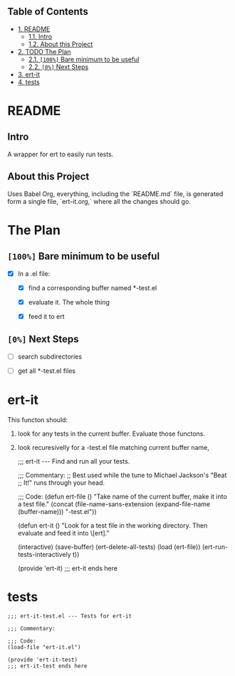 <div id="table-of-contents">
<h2>Table of Contents</h2>
<div id="text-table-of-contents">
<ul>
<li><a href="#org75273f9">1. README</a>
<ul>
<li><a href="#org3352538">1.1. Intro</a></li>
<li><a href="#org010eab9">1.2. About this Project</a></li>
</ul>
</li>
<li><a href="#orgb7888a1">2. <span class="todo TODO">TODO</span> The Plan</a>
<ul>
<li><a href="#orgce132c6">2.1. <code>[100%]</code> Bare minimum to be useful</a></li>
<li><a href="#orgd69b4c0">2.2. <code>[0%]</code> Next Steps</a></li>
</ul>
</li>
<li><a href="#org3e85148">3. ert-it</a></li>
<li><a href="#orgcc47aa7">4. tests</a></li>
</ul>
</div>
</div>


<a id="org75273f9"></a>

# README

 


<a id="org3352538"></a>

## Intro

A wrapper for ert to easily run tests.


<a id="org010eab9"></a>

## About this Project

Uses Babel Org, everything, including the \`README.md\` file, is
generated form a single file, \`ert-it.org,\` where all the changes should go.


<a id="orgb7888a1"></a>

# The Plan


<a id="orgce132c6"></a>

## <code>[100%]</code> Bare minimum to be useful

-   [X] In a .el file:
    -   [X] find a corresponding buffer named \*-test.el
    -   [X] evaluate it. The whole thing
    -   [X] feed it to ert


<a id="orgd69b4c0"></a>

## <code>[0%]</code> Next Steps

-   [ ] search subdirectories
-   [ ] get all \*-test.el files


<a id="org3e85148"></a>

# ert-it

This functon should:

1.  look for any tests in the current buffer. Evaluate those functons.
2.  look recuresivelly for a -test.el file matching current buffer name,

    ;;; ert-it --- Find and run all your tests.
    
    ;;; Commentary:
    ;; Best used while the tune to Michael Jackson's \"Beat
    ;; It!\" runs through your head.
    
    ;;; Code:
    (defun ert-file ()
      "Take name of the current buffer, make it into a test file."
      (concat
       (file-name-sans-extension (expand-file-name (buffer-name)))
       "-test.el"))
    
    
    (defun ert-it ()
      "Look for a test file in the working directory.
    Then evaluate and feed it into \\[ert]."
    
      (interactive)
      (save-buffer)
      (ert-delete-all-tests)
      (load (ert-file))
      (ert-run-tests-interactively t))
    
    
    (provide 'ert-it)
    ;;; ert-it ends here


<a id="orgcc47aa7"></a>

# tests

    ;;; ert-it-test.el --- Tests for ert-it
    
    ;;; Commentary:
    
    ;;; Code:
    (load-file "ert-it.el")
    
    (provide 'ert-it-test)
    ;;; ert-it-test ends here

